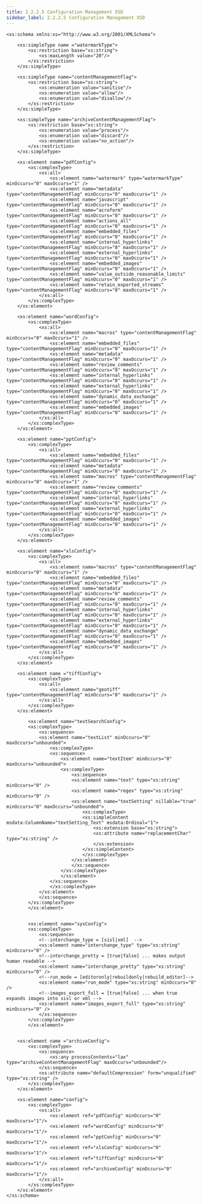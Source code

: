 ```yaml
---
title: 2.2.2.5 Configuration Management XSD
sidebar_label: 2.2.2.5 Configuration Management XSD
---
```

    <xs:schema xmlns:xs="http://www.w3.org/2001/XMLSchema">

        <xs:simpleType name ="watermarkType">
            <xs:restriction base="xs:string">
                <xs:maxLength value="20"/>
            </xs:restriction>
        </xs:simpleType>

        <xs:simpleType name="contentManagementFlag">
            <xs:restriction base="xs:string">
                <xs:enumeration value="sanitise"/>
                <xs:enumeration value="allow"/>
                <xs:enumeration value="disallow"/>
            </xs:restriction>
        </xs:simpleType>

        <xs:simpleType name="archiveContentManagementFlag">
            <xs:restriction base="xs:string">
                <xs:enumeration value="process"/>
                <xs:enumeration value="discard"/>
                <xs:enumeration value="no_action"/>
            </xs:restriction>
        </xs:simpleType>

        <xs:element name="pdfConfig">
            <xs:complexType>
                <xs:all>
                    <xs:element name="watermark" type="watermarkType" minOccurs="0" maxOccurs="1" />
                    <xs:element name="metadata" type="contentManagementFlag" minOccurs="0" maxOccurs="1" />
                    <xs:element name="javascript" type="contentManagementFlag" minOccurs="0" maxOccurs="1" />
                    <xs:element name="acroform" type="contentManagementFlag" minOccurs="0" maxOccurs="1" />
                    <xs:element name="actions_all" type="contentManagementFlag" minOccurs="0" maxOccurs="1" />
                    <xs:element name="embedded_files" type="contentManagementFlag" minOccurs="0" maxOccurs="1" />
                    <xs:element name="internal_hyperlinks" type="contentManagementFlag" minOccurs="0" maxOccurs="1" />
                    <xs:element name="external_hyperlinks" type="contentManagementFlag" minOccurs="0" maxOccurs="1" />
                    <xs:element name="embedded_images" type="contentManagementFlag" minOccurs="0" maxOccurs="1" />
                    <xs:element name="value_outside_reasonable_limits" type="contentManagementFlag" minOccurs="0" maxOccurs="1" />
                    <xs:element name="retain_exported_streams" type="contentManagementFlag" minOccurs="0" maxOccurs="1" />
                </xs:all>
            </xs:complexType>
        </xs:element>

        <xs:element name="wordConfig">
            <xs:complexType>
                <xs:all>
                    <xs:element name="macros" type="contentManagementFlag" minOccurs="0" maxOccurs="1" />
                    <xs:element name="embedded_files" type="contentManagementFlag" minOccurs="0" maxOccurs="1" />
                    <xs:element name="metadata" type="contentManagementFlag" minOccurs="0" maxOccurs="1" />
                    <xs:element name="review_comments" type="contentManagementFlag" minOccurs="0" maxOccurs="1" />
                    <xs:element name="internal_hyperlinks" type="contentManagementFlag" minOccurs="0" maxOccurs="1" />
                    <xs:element name="external_hyperlinks" type="contentManagementFlag" minOccurs="0" maxOccurs="1" />
                    <xs:element name="dynamic_data_exchange" type="contentManagementFlag" minOccurs="0" maxOccurs="1" />
                    <xs:element name="embedded_images" type="contentManagementFlag" minOccurs="0" maxOccurs="1" />
                </xs:all>
            </xs:complexType>
        </xs:element>

        <xs:element name="pptConfig">
            <xs:complexType>
                <xs:all>
                    <xs:element name="embedded_files" type="contentManagementFlag" minOccurs="0" maxOccurs="1" />
                    <xs:element name="metadata" type="contentManagementFlag" minOccurs="0" maxOccurs="1" />
                    <xs:element name="macros" type="contentManagementFlag" minOccurs="0" maxOccurs="1" />
                    <xs:element name="review_comments" type="contentManagementFlag" minOccurs="0" maxOccurs="1" />
                    <xs:element name="internal_hyperlinks" type="contentManagementFlag" minOccurs="0" maxOccurs="1" />
                    <xs:element name="external_hyperlinks" type="contentManagementFlag" minOccurs="0" maxOccurs="1" />
                    <xs:element name="embedded_images" type="contentManagementFlag" minOccurs="0" maxOccurs="1" />
                </xs:all>
            </xs:complexType>
        </xs:element>

        <xs:element name="xlsConfig">
            <xs:complexType>
                <xs:all>
                    <xs:element name="macros" type="contentManagementFlag" minOccurs="0" maxOccurs="1" />
                    <xs:element name="embedded_files" type="contentManagementFlag" minOccurs="0" maxOccurs="1" />
                    <xs:element name="metadata" type="contentManagementFlag" minOccurs="0" maxOccurs="1" />
                    <xs:element name="review_comments" type="contentManagementFlag" minOccurs="0" maxOccurs="1" />
                    <xs:element name="internal_hyperlinks" type="contentManagementFlag" minOccurs="0" maxOccurs="1" />
                    <xs:element name="external_hyperlinks" type="contentManagementFlag" minOccurs="0" maxOccurs="1" />
                    <xs:element name="dynamic_data_exchange" type="contentManagementFlag" minOccurs="0" maxOccurs="1" />
                    <xs:element name="embedded_images" type="contentManagementFlag" minOccurs="0" maxOccurs="1" />
                </xs:all>
            </xs:complexType>
        </xs:element>

        <xs:element name ="tiffConfig">
            <xs:complexType>
                <xs:all>
                    <xs:element name="geotiff" type="contentManagementFlag" minOccurs="0" maxOccurs="1" />
                </xs:all>
            </xs:complexType>
        </xs:element>

            <xs:element name="textSearchConfig">
            <xs:complexType>
                <xs:sequence>
                <xs:element name="textList" minOccurs="0" maxOccurs="unbounded">
                    <xs:complexType>
                    <xs:sequence>
                        <xs:element name="textItem" minOccurs="0" maxOccurs="unbounded">
                        <xs:complexType>
                            <xs:sequence>
                            <xs:element name="text" type="xs:string" minOccurs="0" />
                            <xs:element name="regex" type="xs:string" minOccurs="0" />
                            <xs:element name="textSetting" nillable="true" minOccurs="0" maxOccurs="unbounded">
                                <xs:complexType>
                                <xs:simpleContent msdata:ColumnName="textSetting_Text" msdata:Ordinal="1">
                                    <xs:extension base="xs:string">
                                    <xs:attribute name="replacementChar" type="xs:string" />
                                    </xs:extension>
                                </xs:simpleContent>
                                </xs:complexType>
                            </xs:element>
                            </xs:sequence>
                        </xs:complexType>
                        </xs:element>
                    </xs:sequence>
                    </xs:complexType>
                </xs:element>
                </xs:sequence>
            </xs:complexType>
            </xs:element>
        
        
            <xs:element name="sysConfig">
            <xs:complexType>
                <xs:sequence>
                <!--interchange_type = [sisl|xml]  -->
                <xs:element name="interchange_type" type="xs:string" minOccurs="0" />
                <!--interchange_pretty = [true|false] ... makes output human readable -->
                <xs:element name="interchange_pretty" type="xs:string" minOccurs="0" />
                <!--run_mode = [editoronly|rebuildonly|rebuild_editor]-->
                <xs:element name="run_mode" type="xs:string" minOccurs="0" />
                <!--images_export_full = [true|false] ... when true expands images into sisl or xml -->
                <xs:element name="images_export_full" type="xs:string" minOccurs="0" />
                </xs:sequence>
            </xs:complexType>
            </xs:element>
        
        
        <xs:element name ="archiveConfig">
            <xs:complexType>
                <xs:sequence>
                    <xs:any processContents="lax" type="archiveContentManagementFlag" maxOccurs="unbounded"/>
                </xs:sequence>
                <xs:attribute name="defaultCompression" form="unqualified" type="xs:string" />
            </xs:complexType>
        </xs:element>

        <xs:element name="config">
            <xs:complexType>
                <xs:all>
                    <xs:element ref="pdfConfig" minOccurs="0" maxOccurs="1"/>
                    <xs:element ref="wordConfig" minOccurs="0" maxOccurs="1"/>
                    <xs:element ref="pptConfig" minOccurs="0" maxOccurs="1"/>
                    <xs:element ref="xlsConfig" minOccurs="0" maxOccurs="1"/>
                    <xs:element ref="tiffConfig" minOccurs="0" maxOccurs="1"/>
                    <xs:element ref="archiveConfig" minOccurs="0" maxOccurs="1"/>
                </xs:all>
            </xs:complexType>
        </xs:element>
    </xs:schema>
